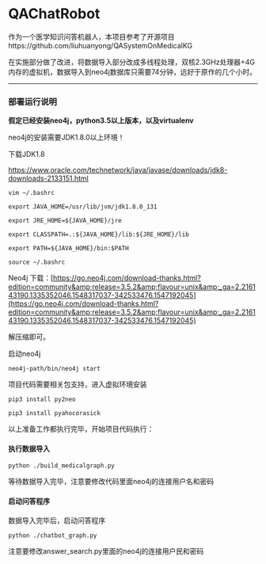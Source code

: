 # QAChatRobot

作为一个医学知识问答机器人，本项目参考了开源项目https://github.com/liuhuanyong/QASystemOnMedicalKG

在实施部分做了改进，将数据导入部分改成多线程处理，双核2.3GHz处理器+4G内存的虚拟机，数据导入到neo4j数据库只需要74分钟，远好于原作的几个小时。

------

### 部署运行说明

**假定已经安装neo4j，python3.5以上版本，以及virtualenv**

neo4j的安装需要JDK1.8.0以上环境！

下载JDK1.8

<https://www.oracle.com/technetwork/java/javase/downloads/jdk8-downloads-2133151.html>

```
vim ~/.bashrc
```

```
export JAVA_HOME=/usr/lib/jvm/jdk1.8.0_131

export JRE_HOME=${JAVA_HOME}/jre

export CLASSPATH=.:${JAVA_HOME}/lib:${JRE_HOME}/lib

export PATH=${JAVA_HOME}/bin:$PATH
```

```
source ~/.bashrc
```

Neo4j 下载：[https://go.neo4j.com/download-thanks.html?edition=community&amp;release=3.5.2&amp;flavour=unix&amp;_ga=2.216143190.1335352046.1548317037-342533476.1547192045](https://go.neo4j.com/download-thanks.html?edition=community&amp;release=3.5.2&amp;flavour=unix&amp;_ga=2.216143190.1335352046.1548317037-342533476.1547192045) 

解压缩即可。

启动neo4j

```
neo4j-path/bin/neo4j start
```



项目代码需要相关包支持，进入虚拟环境安装

```
pip3 install py2neo
```

```
pip3 install pyahocorasick
```



以上准备工作都执行完毕，开始项目代码执行：

#### 执行数据导入

```
python ./build_medicalgraph.py
```

等待数据导入完毕，注意要修改代码里面neo4j的连接用户名和密码

#### 启动问答程序

数据导入完毕后，启动问答程序

```
python ./chatbot_graph.py
```

注意要修改answer_search.py里面的neo4j的连接用户民和密码